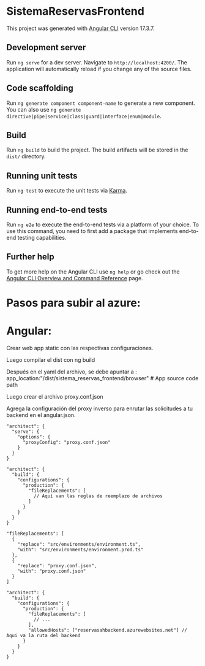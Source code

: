 # SistemaReservasFrontend

This project was generated with [Angular CLI](https://github.com/angular/angular-cli) version 17.3.7.

## Development server

Run `ng serve` for a dev server. Navigate to `http://localhost:4200/`. The application will automatically reload if you change any of the source files.

## Code scaffolding

Run `ng generate component component-name` to generate a new component. You can also use `ng generate directive|pipe|service|class|guard|interface|enum|module`.

## Build

Run `ng build` to build the project. The build artifacts will be stored in the `dist/` directory.

## Running unit tests

Run `ng test` to execute the unit tests via [Karma](https://karma-runner.github.io).

## Running end-to-end tests

Run `ng e2e` to execute the end-to-end tests via a platform of your choice. To use this command, you need to first add a package that implements end-to-end testing capabilities.

## Further help

To get more help on the Angular CLI use `ng help` or go check out the [Angular CLI Overview and Command Reference](https://angular.io/cli) page.

# Pasos para subir al azure:

# Angular:

Crear web app static con las respectivas configuraciones.

Luego compilar el dist con ng build

Después en el yaml del archivo, se debe apuntar a : app_location:"/dist/sistema_reservas_frontend/browser" # App source code path

Luego crear el archivo proxy.conf.json

Agrega la configuración del proxy inverso para enrutar las solicitudes a tu backend en el angular.json.

```
"architect": {
  "serve": {
    "options": {
      "proxyConfig": "proxy.conf.json"
    }
  }
}
```
```
"architect": {
  "build": {
    "configurations": {
      "production": {
        "fileReplacements": [
          // Aquí van las reglas de reemplazo de archivos
        ]
      }
    }
  }
}
```
```
"fileReplacements": [
  {
    "replace": "src/environments/environment.ts",
    "with": "src/environments/environment.prod.ts"
  },
  {
    "replace": "proxy.conf.json",
    "with": "proxy.conf.json"
  }
]
```
```
"architect": {
  "build": {
    "configurations": {
      "production": {
        "fileReplacements": [
          // ...
        ],
        "allowedHosts": ["reservasahbackend.azurewebsites.net"] // Aqui va la ruta del backend
      }
    }
  }
}
```
